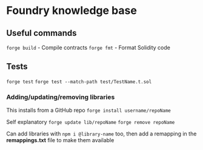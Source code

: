# Foundry knowledge base

## Useful commands

`forge build` - Compile contracts
`forge fmt` - Format Solidity code

## Tests

`forge test`
`forge test --match-path test/TestName.t.sol`

### Adding/updating/removing libraries

This installs from a GitHub repo
`forge install username/repoName`

Self explanatory
`forge update lib/repoName`
`forge remove repoName`

Can add libraries with `npm i @library-name` too, then add a remapping in the **remappings.txt** file to make them available
